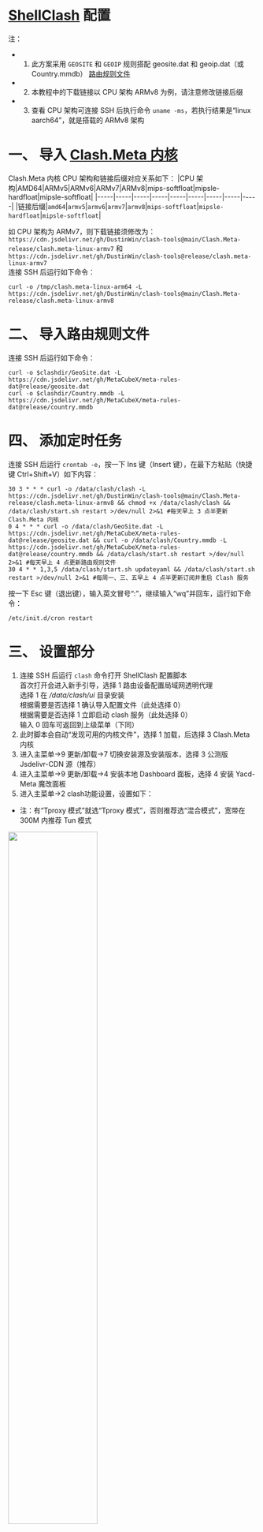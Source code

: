 # [ShellClash](https://github.com/juewuy/ShellClash) 配置
注：
- 1. 此方案采用 `GEOSITE` 和 `GEOIP` 规则搭配 geosite.dat 和 geoip.dat（或 Country.mmdb） [路由规则文件](https://github.com/MetaCubeX/meta-rules-dat)
- 2. 本教程中的下载链接以 CPU 架构 ARMv8 为例，请注意修改链接后缀
- 3. 查看 CPU 架构可连接 SSH 后执行命令 `uname -ms`，若执行结果是“linux aarch64”，就是搭载的 ARMv8 架构
# 一、 导入 [Clash.Meta 内核](https://github.com/MetaCubeX/Clash.Meta)
Clash.Meta 内核 CPU 架构和链接后缀对应关系如下：
|CPU 架构|AMD64|ARMv5|ARMv6|ARMv7|ARMv8|mips-softfloat|mipsle-hardfloat|mipsle-softfloat|
|-----|-----|-----|-----|-----|-----|-----|-----|-----|
|链接后缀|`amd64`|`armv5`|`armv6`|`armv7`|`armv8`|`mips-softfloat`|`mipsle-hardfloat`|`mipsle-softfloat`|

如 CPU 架构为 ARMv7，则下载链接须修改为：`https://cdn.jsdelivr.net/gh/DustinWin/clash-tools@main/Clash.Meta-release/clash.meta-linux-armv7`
和 `https://cdn.jsdelivr.net/gh/DustinWin/clash-tools@release/clash.meta-linux-armv7`  
连接 SSH 后运行如下命令：
```
curl -o /tmp/clash.meta-linux-arm64 -L https://cdn.jsdelivr.net/gh/DustinWin/clash-tools@main/Clash.Meta-release/clash.meta-linux-armv8
```
# 二、 导入路由规则文件
连接 SSH 后运行如下命令：
```
curl -o $clashdir/GeoSite.dat -L https://cdn.jsdelivr.net/gh/MetaCubeX/meta-rules-dat@release/geosite.dat
curl -o $clashdir/Country.mmdb -L https://cdn.jsdelivr.net/gh/MetaCubeX/meta-rules-dat@release/country.mmdb
```
# 四、 添加定时任务
连接 SSH 后运行 `crontab -e`，按一下 Ins 键（Insert 键），在最下方粘贴（快捷键 Ctrl+Shift+V）如下内容：
```
30 3 * * * curl -o /data/clash/clash -L https://cdn.jsdelivr.net/gh/DustinWin/clash-tools@main/Clash.Meta-release/clash.meta-linux-armv8 && chmod +x /data/clash/clash && /data/clash/start.sh restart >/dev/null 2>&1 #每天早上 3 点半更新 Clash.Meta 内核
0 4 * * * curl -o /data/clash/GeoSite.dat -L https://cdn.jsdelivr.net/gh/MetaCubeX/meta-rules-dat@release/geosite.dat && curl -o /data/clash/Country.mmdb -L https://cdn.jsdelivr.net/gh/MetaCubeX/meta-rules-dat@release/country.mmdb && /data/clash/start.sh restart >/dev/null 2>&1 #每天早上 4 点更新路由规则文件
30 4 * * 1,3,5 /data/clash/start.sh updateyaml && /data/clash/start.sh restart >/dev/null 2>&1 #每周一、三、五早上 4 点半更新订阅并重启 Clash 服务
```
按一下 Esc 键（退出键），输入英文冒号“:”，继续输入“wq”并回车，运行如下命令：
```
/etc/init.d/cron restart
```
# 三、 设置部分
1. 连接 SSH 后运行 `clash` 命令打开 ShellClash 配置脚本  
首次打开会进入新手引导，选择 1 路由设备配置局域网透明代理  
选择 1 在 */data/clash/ui* 目录安装  
根据需要是否选择 1 确认导入配置文件（此处选择 0）  
根据需要是否选择 1 立即启动 clash 服务（此处选择 0）  
输入 0 回车可返回到上级菜单（下同）  
2. 此时脚本会自动“发现可用的内核文件”，选择 1 加载，后选择 3 Clash.Meta 内核
3. 进入主菜单->9 更新/卸载->7 切换安装源及安装版本，选择 3 公测版 Jsdelivr-CDN 源（推荐）
4. 进入主菜单->9 更新/卸载->4 安装本地 Dashboard 面板，选择 4 安装 Yacd-Meta 魔改面板
5. 进入主菜单->2 clash功能设置，设置如下：
- 注：有“Tproxy 模式”就选“Tproxy 模式”，否则推荐选“混合模式”，宽带在 300M 内推荐 Tun 模式
<img src="https://github.com/DustinWin/clash-tutorials/assets/45238096/717281f6-8cc9-4379-88ef-77a699f58deb" width="60%"/>  

6. 进入主菜单->4 clash 启动设置，选择 1 允许 clash 开机启动
7. 进入主菜单->5 设置定时任务，查看定时任务是否添加成功
<img src="https://github.com/DustinWin/clash-tutorials/assets/45238096/2a2bc646-c5ee-4dd0-841f-bd1383c9eb80" width="60%"/>  

8. 进入主菜单->7 clash 进阶设置->6 配置内置 DNS 服务，选择 4 一键配置加密（推荐）
9. 进入主菜单->6 导入配置文件->2 导入 Clash 配置文件链接，粘贴《[生成带有自定义规则和代理组的配置文件 yaml 直链 geo 方案](https://github.com/DustinWin/clash-tutorials/blob/main/%E6%95%99%E7%A8%8B%E5%90%88%E9%9B%86/%E5%9F%BA%E7%A1%80%E7%AF%87/%E7%94%9F%E6%88%90%E5%B8%A6%E6%9C%89%E8%87%AA%E5%AE%9A%E4%B9%89%E8%A7%84%E5%88%99%E5%92%8C%E4%BB%A3%E7%90%86%E7%BB%84%E7%9A%84%E9%85%8D%E7%BD%AE%E6%96%87%E4%BB%B6%20yaml%20%E7%9B%B4%E9%93%BE%20geo%20%E6%96%B9%E6%A1%88.md)》中生成的配置文件 .yaml 文件直链，启动 clash 服务即可
10. 访问 Dashboard 面板 [http://192.168.31.1:9999/ui](http://192.168.31.1:9999/ui)，首次打开需要添加“API Base URL”，输入 `http://192.168.31.1:9999` 并点击“Add”，最后点击下方新增的 http://192.168.31.1:9999 即可  
<img src="https://github.com/DustinWin/clash-tutorials/assets/45238096/5c411c5a-8ae4-4e5a-a4f0-364dbf65f57c" width="60%"/>  

11. 进入 Dashboard 面板->代理，找到下方的“Proxy Provider”，点击“转圈图标”（Update），也可手动更新节点
